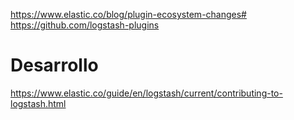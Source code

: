 https://www.elastic.co/blog/plugin-ecosystem-changes#
https://github.com/logstash-plugins


# Desarrollo
https://www.elastic.co/guide/en/logstash/current/contributing-to-logstash.html
